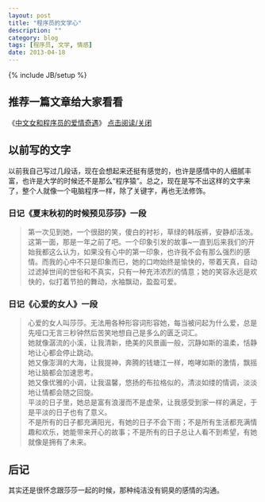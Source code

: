 ```yaml
---
layout: post
title: "程序员的文学心"
description: ""
category: blog
tags: [程序员, 文学, 情感]
date: 2013-04-18
---
```

{% include JB/setup %}
## 推荐一篇文章给大家看看
《[中文女和程序员的爱情奇遇](http://www.20ju.com/content/V233016.htm)》
<a href="javascript:(document.getElementById('copyblog').style.display=='block')?document.getElementById('copyblog').style.display='none':document.getElementById('copyblog').style.display='block'">点击阅读/关闭</a>
<div id="copyblog" style="display: none;">
<p>我所认为最深沉的爱，莫过于分开以后，我将自己，活成了你的樣子”。——写给所有热爱互联网和相信爱情的人。菜菜是个开朗乐观的90后小文艺少女，随和开放。饭饭是个睿智严谨的80后程序员，温和传统。她还是个大学生，他已是工作族。故事的发生始于青天白日被一大捆Money砸中的相爱几率，两个人的生活也从此发生了翻天覆地的变化。</p>
<p>很多人想象中的程序员，应该是呆板的、不修边幅、不懂时尚不会打扮之类的技术宅男。跟饭饭在一起后，菜菜彻底改变了这个偏见。饭饭穿着整洁干净，谈吐得体幽默，但宅男是真，不会打扮也是真。菜菜给饭饭制定了一套全方位360度无死角转型方案，她给他分析女生喜欢男生的装扮方式，她教他如何恰当的服装搭配和颜色协调。她打破他一贯的穿衣审美模式，给他挑了粉色的7分袖衬衫，淡蓝色的小西装，米白色的针织开衫，V领的毛衣，白色的球鞋和浅绿色的休闲鞋。再拉着他去蓝调做了个潮流发型。一番打造之下，一个时尚又不失温文尔雅的型男像面包一样新鲜出炉！菜菜摸着下巴心满意足地看着揣测不安的饭饭，随之大喝一声，扑上去双手揉捏着饭饭的脸颊媚笑：“亲爱的！你肿么可以这么帅！！”</p>
<p>菜菜是个如假包换的文科女，从小到大饱读诗书，有诸如张小娴、席慕容、简祯的柔软清新文字，有张爱玲、三毛、廖一梅的不羁豪放文风，也有诸如村上春树、渡边淳一、杜拉斯的重口味文学。同是晒太阳，她一张口就能来句“俄罗斯有位诗人曾说，我来到这个世界是为了看看阳光”，随之酸倒一脸愕然的舍友们。中文系的浓墨重彩使她游离于现代科技之外，她是个笨到连电脑、热水器都不会正确使用的技术白痴。直到她遇到了饭饭，一个从事着用伟大的代码改变互联网世界的程序员，一个破天荒说她适合当产品经理的人。</p>
<p>都说程序员的双手是魔术师的双手，他们通过技术把世界变得更加丰富多彩。饭饭就是这样一个无所不能的高级软件工程师。饭饭在菜菜心里不仅是恋人，也是兄长和老师。每次菜菜花痴状地趴在饭饭的膝头上，张着澄澈的闪烁着无限崇拜光芒的大眼睛仰视饭饭写代码，他神一般的盲打在键盘上啪啪的敲击声，工程窗口连续不断地跳跃出一行行的英文字符，那架势堪比迪拜高塔平地崛起的建筑传奇！男人认真的时候性感得要命啊！！饭饭依旧面不改色，他淡定地瞥着一旁作流口水状的菜菜，嘴角扬起30度的贼笑：不稀的说你。</p>
<p>于是乎，菜菜开始发愤图强学起跟IT有关的知识，她梦想有天能成为饭饭得力的事业助手。她是个纯电脑白痴，她眼神放空地盯着饭饭书桌上的一大堆IT书籍几秒后，她的心里豪迈地升腾起一个宏伟的目标：我要挺进IT！  </p>
<p>饭饭拿给她看的第一本书是《结网：互联网产品经理改变世界》，菜菜二话不说便斗志昂扬专研起来，不论上课下课她都雷打不动地看着。舍友们好奇于她的痴迷，抓来她的书一瞥，随之隔行隔座山地摇摇头并嬉笑她走火入魔。菜菜认真地看完两遍之后，她兴奋地跟饭饭谈论她的心得感受。她跟饭饭侃侃而谈用户体验三要素：别让我等！别让我想！别让我烦！她发微博拿《结网》这本书作调侃，却冷不丁地收到了作者本人的回复！饭饭一听仰天长啸三声，他做了这么多年的技术从未被名人赏识，菜菜这等小毛孩居然踩了狗屎运！  </p>
<p>饭饭非常欣慰和惊讶，这个小丫头的领悟能力和学习能力不错啊！孺子可教也！接下来，他继续给菜菜推荐书籍，《写给大家看的设计书》，《Don’t make me think》，《人人都是产品经理》，《定位》，《如何玩转你的网站》，《浪潮之巅》。。。菜菜顶着兼容并包的学习心态打鸡血似的一本本啃完。  </p>
<p>饭饭开始给菜菜耐心细致地解释，什么是云计算，PHP, Java, Html，什么是SEM, SEO, SMM, CPC, PPC等专业术语，菜菜启动所有大脑神经来者不拒，虽然理解有些困难，但仍然一脸微笑地挑战自己的抗压能力全盘接收。  </p>
<p>后来菜菜翅膀硬了开始哼哼鼻子如是说：  </p>
<p>“你知道完美的网页设计需要具备哪些原则吗？哇哈哈，让我大发慈悲地告诉你，完美的网页设计需要具备亲密性、对齐、重复和对比4 个基本原则。不知道了吧？！”  </p>
<p>“你知道网页最好的用户体验是什么吗？那就是Don’t make me think！”  </p>
<p>“你知道你的网站为什么会不定期地受到黑客攻击吗？其实是这样的，这个黑客就是我！只要你惹我不高兴，你的网站就down了。害怕了吧？！”  </p>
<p>“我觉得你这个功能设计不够好，应该改成鼠标滑动显示的效果。你觉得怎么样？”  </p>
<p>“这几行代码写得简洁利落，很好！不过，这个分隔符写错了，应该是；而不是：。”  </p>
<p>书看多了后，菜菜开始嚣张叫板技术牛人饭饭，她以一个门外汉的无知无畏在饭饭面前班门弄斧，饭饭每次听到她玩笑的挑衅，神色总会大放异彩，活像培养了一个开窍的弟子自己后继有人一般！饭饭总是不吝言辞夸她聪明，他总是意味深长地说，小丫头以后一定会超过我的。他对她说，IT公司的工作氛围平等自由，正好适合她无拘无束的脾性，他期望她将来能够进腾讯。菜菜听得眼里跳跃着梦的光影。  </p>
<p>菜菜开始学习Dreamweaver，学习PS，她能当测试员？或网页设计师？或数据分析师？Anyway，尽管她是只IT的蜗牛，她也要坚忍不拔响应JAY的歌曲：我要一步一步往上爬。记住记住！菜菜要当饭饭的事业助手事业助手！  </p>
<p>菜菜一直梦想着有天能和饭饭一同工作，直到有天饭饭的同事给她提供了一个实习生的工作机会。菜菜就这样莫名其妙地，对自己半信半疑地进入IT公司工作。她和饭饭的五个部门伙伴成为了好朋友，也认识了公司很多有趣友善的人，她经常跟饭饭说起很喜欢这些人！直到现在，菜菜仍然深深感激他们给予自己的成长、宽容和帮助。  </p>
<p>菜菜的岗位是SMM市场推广，她每天厚着脸皮悉心求教，直至用低智商的问题把旁边的组长问得一脸茫然诧异！当她第一次获得经理的夸赞时，她兴奋地对饭饭一阵炫耀。饭饭高兴之余，总不忘教导她戒骄戒躁，他希望她能有自己的成长空间，他不会一味的宠溺让她自我感觉过于良好。菜菜深谙此理，她无非是想要得到饭饭的肯定。  </p>
<p>饭饭每次带菜菜上街觅食，他总是先拿起手机点击大众点评做参考。他每次看到新软件总会习惯性评论这个产品做得怎么样。菜菜在嬉笑他的职业病之余，她也认真地研究起产品的功能来。她以前只会玩玩美图秀秀和聊天工具，饭饭给她安装了很多使用性的软件后，她俨然也成为一个产品迷。  </p>
<p>程序员是个加班户，饭饭更是有过之无不及。菜菜恶狠狠地假装要打电话给饭饭的老总讨加班费。菜菜每次下班都会在楼下的咖啡厅等他，饿得实在忍不住了就给他打电话催他下来，这位淡定哥每次都会说，马上就好，等我5分钟。事实上，饭饭每次都是20分钟后再下来。有时菜菜会到饭饭的工作部门等他，一脸痴迷地看着他认真工作的模样，安静地只是坐在一旁不去打扰他。再后来，菜菜良心发现想要学厨艺，她从一个不会做饭的马大哈变成了逛菜市场研究厨艺的人。她胡乱忙活终于完成一顿晚餐，但她仍饿着肚子望眼欲穿地等着发布未成功的程序员归来。饭饭心疼地责怪她干嘛不先吃饭。当饭饭终于对她的厨艺夸赞时，菜菜的自豪感和成就感极大地被满足。  </p>
<p>菜菜是个安全感缺失的人，她最初害怕一个人待在饭饭的房间。饭饭每天晚上都会提垃圾袋到楼下，菜菜都会叮嘱他马上回来。有次饭饭倒完垃圾，路过老总的办公室便被叫进去谈工作，一谈就是一个多小时。他没带手机，菜菜恐惧不安地等着他开门进来的那一刻。等到饭饭终于回来时，她趴在他的怀里像个受委屈的孩子一样哭泣。饭饭疼惜地哄着。像孩子依赖着肩膀，菜菜深信不疑只有这个男人才能给予自己全部的安全感。  </p>
<p>饭饭是个做事很专注很有责任心的人，一工作起来他常常忘了菜菜交代他办的事情，菜菜会生气地闹脾气但更多的理解他，饭饭喜欢她的善解人意。饭饭不浪漫，他不会制造惊喜，但菜菜认为生活细节上他的体贴和懂得就已足够。  </p>
<p>当菜菜和饭饭聊起CSDN，聊起逆向工程，聊起32位环境下的汇编。。。饭饭惊奇地拍案而起，小女屌丝逆袭！菜菜也会跟饭饭畅谈文学，每当菜菜一脸鄙视地嘲笑他是二逼青年时，饭饭总会不服气哼哼鼻子瞪大眼睛说，想当年哥也是个文艺青年，还差点写起武侠小说，但走上IT的不归路后就此绝笔。菜菜有个作家梦，饭饭鼓励她到盛大文学写写网络小说。她同样激励饭饭说，以后有时间的话可以写写技术类的书籍，或者她来帮他写。  </p>
<p>有天菜菜突发奇想参加了北京大学生电影节DV创作大赛，她自编自导自演了一部微电影。剧情是关于一个计算机系的男生和一个中文女生的励志爱情故事。为了迎合剧情，她让饭饭做了个虚拟的百度页面和个人网站首页。其实这是菜菜为饭饭设计的心思。  </p>
<p>北京到福州距离2331公里，但两颗默契的心却近在咫尺。菜菜为了省钱，很多次坐了20个小时的硬座去看饭饭，她不让饭饭给她买卧票。异地恋的辛苦和甜蜜也只有自己才懂。  </p>
<p>最单纯的情感也有它深不可测的一面。再死去活来的爱也抵挡不过分开的命运。现实的冷峻和残酷使得两人不得不分道扬镳。菜菜离开了饭饭，她一个人继续学习着 IT。菜菜去应聘腾讯被通知面试，面试官笑笑说大多数人都是计算机相关专业，菜菜最吸引她的是，菜菜是中文背景的。面试官跟她谈UI，谈交互设计，谈用户体验，谈前端开发，谈数据分析，谈运营维护，谈产品设计执行，谈如何当好一个产品经理。。。菜菜丝毫不怯场，她淡定从容地和面试官聊了一个多小时。这些是饭饭给她磨砺出的能力，她此刻的镇定自信得于他的希冀。  </p>
<p>最终菜菜凭着自己的努力进入了腾讯，那个饭饭对她一再希冀的地方。走出腾讯银科大厦，菜菜在街边踽踽独行，人群中的她显得孤寂落寞，她的眼角泛着泪，那个像大树一般站在她身旁的男人已不在。“没有你，良辰美景更与何人说？”  </p>
<p>饭饭得知菜菜进了腾讯，久未联系的他在电话里笑得孩子那样开心，他说：“这是我最开心的事情了！”菜菜淡然一笑：“我没有让你失望。”曾经的美好恍如隔世。饭饭和菜菜的爱就像藤蔓，互相攀爬，却只能独自生长。  </p>
<p>菜菜身在IT，骨子里仍是文学梦。工作之余，她把她和饭饭的故事写成了长篇小说。饭饭微笑着说，他会永久珍藏。  </p>
<p>在分开的无数个漫长的日子，菜菜总会想起，曾经为爱的人努力学习充实自己的感觉多么美好，曾经为爱情不顾一切没心没肺的哭笑相守多么难得。  </p>
<p>饭饭喜欢看科幻片，每到国际大片上映，他总会带着菜菜去万达电影院观看。菜菜始终毫无怨言地喜欢着他的喜欢。看3D《霍比特人》时，因为位置太靠前，菜菜一直仰着头很不舒服，她开窍地打破首例，拉着饭饭离开座位坐到了远一点的过道上，饭饭让她坐在自己的下一级台阶，把她宝贝似的环抱住看完了电影。有了菜菜的先例，前排的观众陆陆续续地跑到过道上观影。菜菜不喜欢墨守成规，她喜欢挑战新奇，她时常以一副小大人的架势开导饭饭解决问题的方式：一条大道走不通，那就开辟其他的小路。生活总会有多种可能性。  </p>
<p>饭饭有时会突然遭遇工作上的一些难题，菜菜不论何时何地总会微笑说，事情的发生已成事实，你应该这么想，情况幸好没有更坏。剩下的总会一步步解决的。饭饭总能在菜菜的话里安心，他惊奇这个小丫头有超越年龄的笃定和沉稳。  </p>
<p>菜菜最吸引饭饭的是她的善良乐观纯真。她是个很容易开心大笑的人，他经常跟着她肆无忌惮地大笑。菜菜又是个很容易感动流泪的人，他温柔地抱住她仍不忘开玩笑说，谁欺负你啦？还是你欺负谁啦？  </p>
<p>饭饭有次换厕所的灯泡，菜菜边扶着他站的椅子边笑说，美国评出最性感的工作行业是修水管类技术工，此刻饭饭超级无敌性感！你赶紧改行吧！说完崇拜地咔嚓咔嚓给他拍起了照。之前的饭饭并不爱拍照，他生活了20多年的照片屈指可数。菜菜喜欢抓拍他的各种表情，也喜欢给他拍DV，还给他和公司拍了一部纪录片。当他拆卸电脑重新组装时，当他汗流浃背地整螺丝钉组装衣架时，当他一丝不苟地和组员们谈论工作时，菜菜总会痴痴地爱着他的专注，眼里无尽的柔情蜜意。  </p>
<p>爱情从来都是美丽又孤寂的，它会有多甜就会有多涩。尽管伤痛不可避免，爱情依然是我们知道的最美好的事物。因为爱一个人，我们努力证明爱的力量可以让彼此变得更好的人，我们谦卑而柔软地热爱一个人的全部世界，我们苦乐兼并地营造爱情的痕迹和存在的幸福。  </p>
<p>菜菜对饭饭说，谢谢你曾经绚烂过我的生命，谢谢你让我明白爱一个人是多么地美好。相爱过的人不应该相互伤害和遗忘，你在你的世界幸福快乐就好。  </p>
<p>遇到即是感恩，路过便是祝福。记忆中的爱情盛宴永不落幕，那是岁月积淀下的永恒，唯有鼓起勇气轻声道句：亲爱的，我把你交给世界的另一个人了，请你好好地幸福。  </p>
<p>这是菜菜和饭饭相爱过的美丽故事，也只是这个世界众多痴男怨女中的一例。但是菜菜想借这个故事告诉人们，要始终相信爱情，相信一切美好。生活总会眷顾那些善良坚强多情的人。因为爱情，我们努力成为更好的人。  </p>

<a href="http://www.20ju.com/content/V233016.htm">原文链接</a>

<a href="javascript:(document.getElementById('copyblog').style.display=='block')?document.getElementById('copyblog').style.display='none':document.getElementById('copyblog').style.display='block'">点击阅读/关闭</a>
</div>

## 以前写的文字  
以前我自己写过几段话，现在会想起来还挺有感觉的，也许是感情中的人细腻丰富，也许是大学的时候还不是那么“程序猿”。总之，现在是写不出这样的文字来了，整个人就像一个电脑程序一样，除了关键字，再也无法修饰。  

### 日记《夏末秋初的时候预见莎莎》一段
> 第一次见到她，一个很甜的笑，傻白的衬衫，草绿的韩版裤，安静却活泼。这第一面，那是一年之前了吧。一个印象引发的故事~一直到后来我们的开始我都这么认为，如果没有心中的第一印象，也许我不会有那么强烈的感情。而我的心中不只是印象而已，她的口吻始终是愉快的，带着天真，自动过滤掉世间的世俗和不真实，只有一种充沛浓烈的情意；她的笑容永远是欢快的，似打着节拍的舞动，水袖飘动，盈盈可爱。  

### 日记《心爱的女人》一段
> 心爱的女人叫莎莎。无法用各种形容词形容她，每当被问起为什么爱，总是先哑口无言三秒钟然后苦笑地想自己是多么的匮乏词汇。  
她就像潺流的小溪，让我清新，绝美的风景画一般，沉静如斯的温柔，恬静地让心都会停止跳动。  
她又像澎湃的大海，让我提神，奔腾的钱塘江一样，咆哮如斯的激情，飘摇地让脑都会加速思考。  
她又像优雅的小调，让我温馨，悠扬的布拉格似的，清淡如缕的情调，淡淡地让情都会随之回旋。  
平淡的日子里，她总是富有浪漫而不是虚荣，让我感受到家一样的满足，于是平淡的日子也有了意义。  
不是所有的日子都充满阳光，有她的日子不会下雨；不是所有生活都充满情趣和欢乐，她能带来开心的故事；不是所有的日子总让人看不到希望，有她就像是拥有了未来。  

## 后记
其实还是很怀念跟莎莎一起的时候，那种纯洁没有铜臭的感情的沟通。
